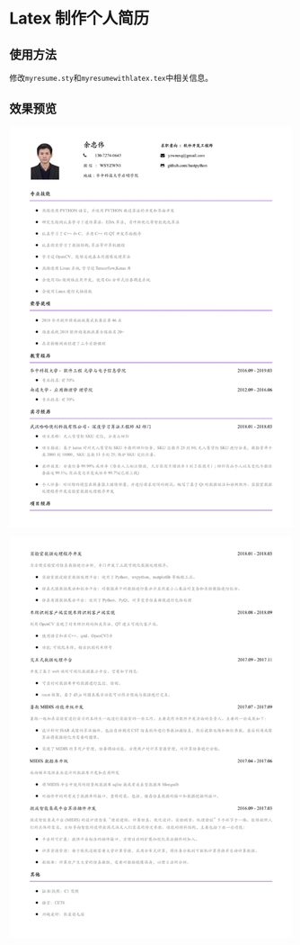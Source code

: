 # Latex 制作个人简历

## 使用方法

修改```myresume.sty```和```myresumewithlatex.tex```中相关信息。

## 效果预览

![](pdf/tp1.jpeg)

![](pdf/tp2.jpeg)